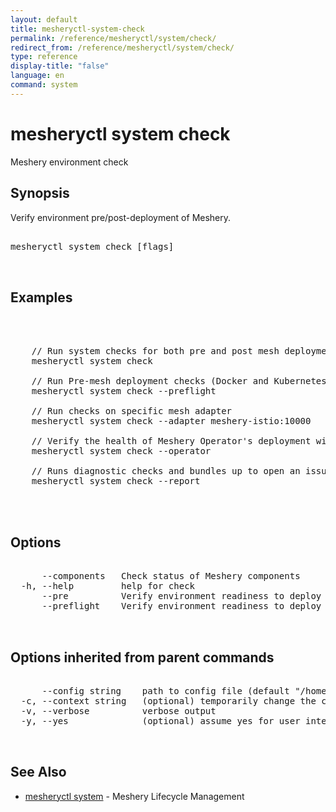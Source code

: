 ```yaml
---
layout: default
title: mesheryctl-system-check
permalink: /reference/mesheryctl/system/check/
redirect_from: /reference/mesheryctl/system/check/
type: reference
display-title: "false"
language: en
command: system
---
```


# mesheryctl system check

Meshery environment check

## Synopsis

Verify environment pre/post-deployment of Meshery.

<pre class='codeblock-pre'>
<div class='codeblock'>
mesheryctl system check [flags]

</div>
</pre> 

## Examples

<pre class='codeblock-pre'>
<div class='codeblock'>


	// Run system checks for both pre and post mesh deployment scenarios on Meshery
	mesheryctl system check

	// Run Pre-mesh deployment checks (Docker and Kubernetes)
	mesheryctl system check --preflight

	// Run checks on specific mesh adapter
	mesheryctl system check --adapter meshery-istio:10000

	// Verify the health of Meshery Operator's deployment with MeshSync and Broker
	mesheryctl system check --operator

	// Runs diagnostic checks and bundles up to open an issue if present
	mesheryctl system check --report
	

</div>
</pre> 

## Options

<pre class='codeblock-pre'>
<div class='codeblock'>
      --components   Check status of Meshery components
  -h, --help         help for check
      --pre          Verify environment readiness to deploy Meshery
      --preflight    Verify environment readiness to deploy Meshery

</div>
</pre>

## Options inherited from parent commands

<pre class='codeblock-pre'>
<div class='codeblock'>
      --config string    path to config file (default "/home/admin-pc/.meshery/config.yaml")
  -c, --context string   (optional) temporarily change the current context.
  -v, --verbose          verbose output
  -y, --yes              (optional) assume yes for user interactive prompts.

</div>
</pre>

## See Also

* [mesheryctl system](system/)	 - Meshery Lifecycle Management

